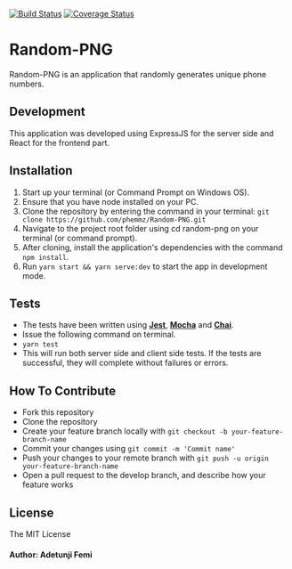 [![Build Status](https://travis-ci.com/phemmz/Random-PNG.svg?branch=develop)](https://travis-ci.com/phemmz/Random-PNG)
[![Coverage Status](https://coveralls.io/repos/github/phemmz/Random-PNG/badge.svg?branch=chore-setup-travis-ci)](https://coveralls.io/github/phemmz/Random-PNG?branch=chore-setup-travis-ci)

# Random-PNG
Random-PNG is an application that randomly generates unique phone numbers.

## Development
This application was developed using ExpressJS for the server side and React for the frontend part.

## Installation
1. Start up your terminal (or Command Prompt on Windows OS).
2. Ensure that you have node installed on your PC.
3. Clone the repository by entering the command in your terminal:
  ```git clone https://github.com/phemmz/Random-PNG.git```
4. Navigate to the project root folder using cd random-png on your terminal (or command prompt).
5. After cloning, install the application's dependencies with the command `npm install`.
6. Run `yarn start && yarn serve:dev` to start the app in development mode.<br>

## Tests
*  The tests have been written using **[Jest](https://jestjs.io/)**, **[Mocha](https://www.npmjs.com/package/mocha)** and **[Chai](https://www.npmjs.com/package/chai)**.
*  Issue the following command on terminal.
  *  `yarn test`
*  This will run both server side and client side tests. If the tests are successful, they will complete without failures or errors.

## How To Contribute
- Fork this repository
- Clone the repository
- Create your feature branch locally with ``` git checkout -b your-feature-branch-name ```
- Commit your changes using ``` git commit -m 'Commit name' ```
- Push your changes to your remote branch with ``` git push -u origin your-feature-branch-name ```
- Open a pull request to the develop branch, and describe how your feature works

## License
The MIT License

#### Author: Adetunji Femi

